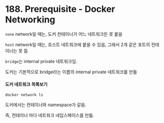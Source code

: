 # 188. Prerequisite - Docker Networking

`none` network일 때는, 도커 컨테이너가 어느 네트워크든 못 붙음

`host` network일 때는, 호스트 네트워크에 붙을 수 있음, 그래서 2개 같은 포트의 컨테이너는 못 뜸

`bridge`는 internal private 네트워크임.

도커는 기본적으로 bridge라는 이름의 internal private 네트워크를 만듦

#### 도커 네트워크 목록보기

```shell
docker network ls
```

도커에서는 컨테이너와 namespace가 같음.

즉, 컨테이너 마다 네트워크 네임스페이스를 만듦.
